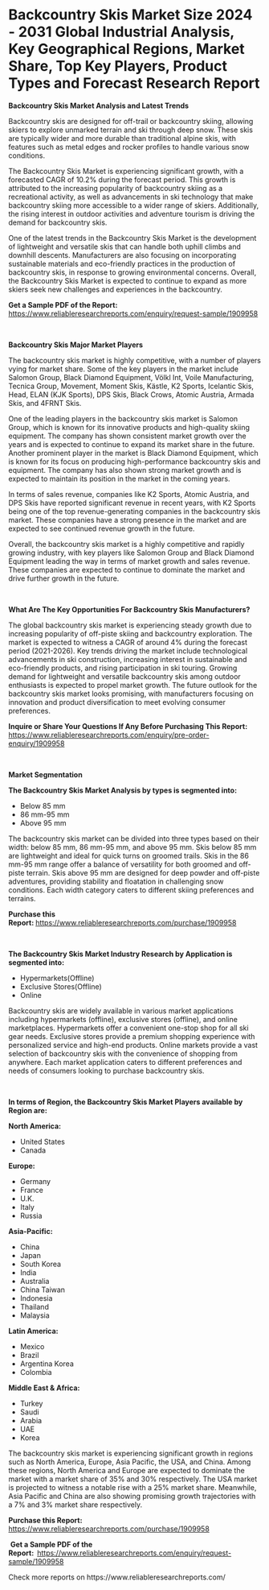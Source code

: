 <p><h1>Backcountry Skis Market Size 2024 - 2031 Global Industrial Analysis, Key Geographical Regions, Market Share, Top Key Players, Product Types and Forecast Research Report</h1></p><p><strong>Backcountry Skis Market Analysis and Latest Trends</strong></p>
<p><p>Backcountry skis are designed for off-trail or backcountry skiing, allowing skiers to explore unmarked terrain and ski through deep snow. These skis are typically wider and more durable than traditional alpine skis, with features such as metal edges and rocker profiles to handle various snow conditions.</p><p>The Backcountry Skis Market is experiencing significant growth, with a forecasted CAGR of 10.2% during the forecast period. This growth is attributed to the increasing popularity of backcountry skiing as a recreational activity, as well as advancements in ski technology that make backcountry skiing more accessible to a wider range of skiers. Additionally, the rising interest in outdoor activities and adventure tourism is driving the demand for backcountry skis.</p><p>One of the latest trends in the Backcountry Skis Market is the development of lightweight and versatile skis that can handle both uphill climbs and downhill descents. Manufacturers are also focusing on incorporating sustainable materials and eco-friendly practices in the production of backcountry skis, in response to growing environmental concerns. Overall, the Backcountry Skis Market is expected to continue to expand as more skiers seek new challenges and experiences in the backcountry.</p></p>
<p><strong>Get a Sample PDF of the Report:&nbsp;</strong> <a href="https://www.reliableresearchreports.com/enquiry/request-sample/1909958">https://www.reliableresearchreports.com/enquiry/request-sample/1909958</a></p>
<p>&nbsp;</p>
<p><strong>Backcountry Skis Major Market Players</strong></p>
<p><p>The backcountry skis market is highly competitive, with a number of players vying for market share. Some of the key players in the market include Salomon Group, Black Diamond Equipment, Völkl Int, Voile Manufacturing, Tecnica Group, Movement, Moment Skis, Kästle, K2 Sports, Icelantic Skis, Head, ELAN (KJK Sports), DPS Skis, Black Crows, Atomic Austria, Armada Skis, and 4FRNT Skis.</p><p>One of the leading players in the backcountry skis market is Salomon Group, which is known for its innovative products and high-quality skiing equipment. The company has shown consistent market growth over the years and is expected to continue to expand its market share in the future. Another prominent player in the market is Black Diamond Equipment, which is known for its focus on producing high-performance backcountry skis and equipment. The company has also shown strong market growth and is expected to maintain its position in the market in the coming years.</p><p>In terms of sales revenue, companies like K2 Sports, Atomic Austria, and DPS Skis have reported significant revenue in recent years, with K2 Sports being one of the top revenue-generating companies in the backcountry skis market. These companies have a strong presence in the market and are expected to see continued revenue growth in the future.</p><p>Overall, the backcountry skis market is a highly competitive and rapidly growing industry, with key players like Salomon Group and Black Diamond Equipment leading the way in terms of market growth and sales revenue. These companies are expected to continue to dominate the market and drive further growth in the future.</p></p>
<p>&nbsp;</p>
<p><strong>What Are The Key Opportunities For Backcountry Skis Manufacturers?</strong></p>
<p><p>The global backcountry skis market is experiencing steady growth due to increasing popularity of off-piste skiing and backcountry exploration. The market is expected to witness a CAGR of around 4% during the forecast period (2021-2026). Key trends driving the market include technological advancements in ski construction, increasing interest in sustainable and eco-friendly products, and rising participation in ski touring. Growing demand for lightweight and versatile backcountry skis among outdoor enthusiasts is expected to propel market growth. The future outlook for the backcountry skis market looks promising, with manufacturers focusing on innovation and product diversification to meet evolving consumer preferences.</p></p>
<p><strong>Inquire or Share Your Questions If Any Before Purchasing This Report:</strong> <a href="https://www.reliableresearchreports.com/enquiry/pre-order-enquiry/1909958">https://www.reliableresearchreports.com/enquiry/pre-order-enquiry/1909958</a></p>
<p>&nbsp;</p>
<p><strong>Market Segmentation</strong></p>
<p><strong>The Backcountry Skis Market Analysis by types is segmented into:</strong></p>
<p><ul><li>Below 85 mm</li><li>86 mm-95 mm</li><li>Above 95 mm</li></ul></p>
<p><p>The backcountry skis market can be divided into three types based on their width: below 85 mm, 86 mm-95 mm, and above 95 mm. Skis below 85 mm are lightweight and ideal for quick turns on groomed trails. Skis in the 86 mm-95 mm range offer a balance of versatility for both groomed and off-piste terrain. Skis above 95 mm are designed for deep powder and off-piste adventures, providing stability and floatation in challenging snow conditions. Each width category caters to different skiing preferences and terrains.</p></p>
<p><strong>Purchase this Report:&nbsp;</strong><a href="https://www.reliableresearchreports.com/purchase/1909958">https://www.reliableresearchreports.com/purchase/1909958</a></p>
<p>&nbsp;</p>
<p><strong>The Backcountry Skis Market Industry Research by Application is segmented into:</strong></p>
<p><ul><li>Hypermarkets(Offline)</li><li>Exclusive Stores(Offline)</li><li>Online</li></ul></p>
<p><p>Backcountry skis are widely available in various market applications including hypermarkets (offline), exclusive stores (offline), and online marketplaces. Hypermarkets offer a convenient one-stop shop for all ski gear needs. Exclusive stores provide a premium shopping experience with personalized service and high-end products. Online markets provide a vast selection of backcountry skis with the convenience of shopping from anywhere. Each market application caters to different preferences and needs of consumers looking to purchase backcountry skis.</p></p>
<p>&nbsp;</p>
<p><strong>In terms of Region, the Backcountry Skis Market Players available by Region are:</strong></p>
<p>
    <p> <strong> North America: </strong>
        <ul>
            <li>United States</li>
            <li>Canada</li>
        </ul>
        </p> 
    <p> <strong> Europe: </strong>
        <ul>
            <li>Germany</li>
            <li>France</li>
            <li>U.K.</li>
            <li>Italy</li>
            <li>Russia</li>
        </ul>
        </p> 
    <p> <strong> Asia-Pacific: </strong>
        <ul>
            <li>China</li>
            <li>Japan</li>
            <li>South Korea</li>
            <li>India</li>
            <li>Australia</li>
            <li>China Taiwan</li>
            <li>Indonesia</li>
            <li>Thailand</li>
            <li>Malaysia</li>
        </ul>
        </p> 
    <p> <strong> Latin America: </strong>
        <ul>
            <li>Mexico</li>
            <li>Brazil</li>
            <li>Argentina Korea</li>
            <li>Colombia</li>
        </ul>
        </p> 
    <p> <strong> Middle East & Africa: </strong>
        <ul>
            <li>Turkey</li>
            <li>Saudi</li>
            <li>Arabia</li>
            <li>UAE</li>
            <li>Korea</li>
        </ul>
    </p>
    </p>
<p><p>The backcountry skis market is experiencing significant growth in regions such as North America, Europe, Asia Pacific, the USA, and China. Among these regions, North America and Europe are expected to dominate the market with a market share of 35% and 30% respectively. The USA market is projected to witness a notable rise with a 25% market share. Meanwhile, Asia Pacific and China are also showing promising growth trajectories with a 7% and 3% market share respectively.</p></p>
<p><strong>Purchase this Report: </strong><a href="https://www.reliableresearchreports.com/purchase/1909958">https://www.reliableresearchreports.com/purchase/1909958</a></p>
<p>&nbsp;<strong>Get a Sample PDF of the Report:&nbsp;&nbsp;</strong><a href="https://www.reliableresearchreports.com/enquiry/request-sample/1909958">https://www.reliableresearchreports.com/enquiry/request-sample/1909958</a></p>
<p><strong></strong></p>
<p>Check more reports on https://www.reliableresearchreports.com/</p>